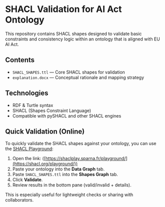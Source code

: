 # SHACL Validation for AI Act Ontology

This repository contains SHACL shapes designed to validate basic constraints and consistency logic within an ontology that is aligned with EU AI Act.

## Contents

- `SHACL_SHAPES.ttl` — Core SHACL shapes for validation
- `explanation.docx` — Conceptual rationale and mapping strategy

## Technologies

- RDF & Turtle syntax
- SHACL (Shapes Constraint Language)
- Compatible with pySHACL and other SHACL engines



## Quick Validation (Online)

To quickly validate the SHACL shapes against your ontology, you can use the [SHACL Playground]([https://shaclplay.sparna.fr/playground/](https://shacl.org/playground/)):

1. Open the link: ([https://shaclplay.sparna.fr/playground/](https://shacl.org/playground/))
2. Paste your ontology into the **Data Graph** tab.
3. Paste `SHACL_SHAPES.ttl` into the **Shapes Graph** tab.
4. Click **Validate**.
5. Review results in the bottom pane (valid/invalid + details).

This is especially useful for lightweight checks or sharing with collaborators.
